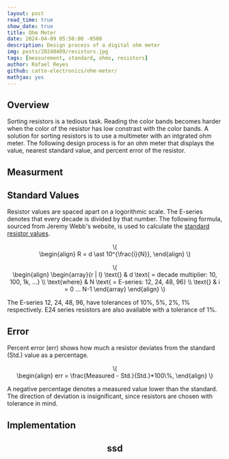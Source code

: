 ```yaml
---
layout: post
read_time: true
show_date: true
title: Ohm Meter
date: 2024-04-09 05:50:00 -0500
description: Design process of a digital ohm meter
img: posts/20240409/resistors.jpg
tags: [measurement, standard, ohms, resistors]
author: Rafael Reyes
github: catto-electronics/ohm-meter/
mathjax: yes
---
```


## Overview
Sorting resistors is a tedious task. Reading the color bands becomes harder when the color of the resistor has low constrast with the color bands. A solution for sorting resistors is to use a multimeter with an intgrated ohm meter. The following design process is for an ohm meter that displays the value, nearest standard value, and percent error of the resistor. 

## Measurment


## Standard Values
Resistor values are spaced apart on a logorithmic scale. The E-series denotes that every decade is divided by that number. The following formula, sourced from Jeremy Webb's website, is used to calculate the [standard resistor values](https://jwebb-design.com/ee/digital/std_resistors.html). 

<p style="text-align:center">\(<br>
\begin{align}
R = d \ast 10^{\frac{i}{N}},
\end{align}
\)</p>

<p class="postMath" style="text-align:center">\(<br>
\begin{align}
\begin{array}{r | l} 
\text{} & d \text{ = decade multiplier: 10, 100, 1k, ...}
\\ \text{where} & N \text{ = E-series: 12, 24, 48, 96}
\\ \text{} & i = 0 ... N-1
\end{array}
\end{align}
\)</p>

The E-series 12, 24, 48, 96, have tolerances of 10%, 5%, 2%, 1% respectively. E24 series resistors are also available with a tolerance of 1%. 

## Error
Percent error (err) shows how much a resistor deviates from the standard (Std.) value as a percentage. 

<p style="text-align:center">\(<br>
\begin{align}
err = \frac{Measured - Std.}{Std.}*100\%,
\end{align}
\)</p>

A negative percentage denotes a measured value lower than the standard. The direction of deviation is insignificant, since resistors are chosen with tolerance in mind.

## Implementation

## <center>ssd</center>